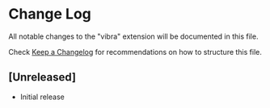 # Change Log

All notable changes to the "vibra" extension will be documented in this file.

Check [Keep a Changelog](http://keepachangelog.com/) for recommendations on how to structure this file.

## [Unreleased]

- Initial release
